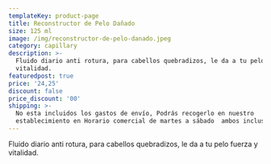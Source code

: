 ```yaml
---
templateKey: product-page
title: Reconstructor de Pelo Dañado
size: 125 ml
image: /img/reconstructor-de-pelo-danado.jpeg
category: capillary
description: >-
  Fluido diario anti rotura, para cabellos quebradizos, le da a tu pelo fuerza y
  vitalidad.
featuredpost: true
price: '24,25'
discount: false
price_discount: '00'
shipping: >-
  No esta incluidos los gastos de envío, Podrás recogerlo en nuestro
  establecimiento en Horario comercial de martes a sábado  ambos inclusive.
---
```

Fluido diario anti rotura, para cabellos quebradizos, le da a tu pelo fuerza y vitalidad.
